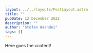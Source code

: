 ```yaml
---
layout: ../../layouts/PostLayout.astro
title: ""
pubDate: 12 December 2022
description: ""
author: "Stefan Asandei"
tags: []
---
```


Here goes the content!
